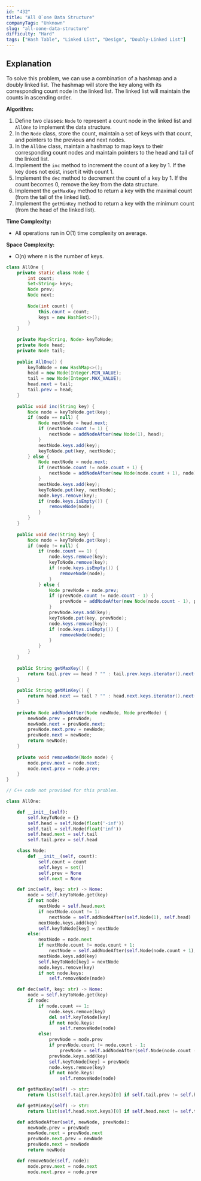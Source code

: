 ```yaml
---
id: "432"
title: "All O`one Data Structure"
companyTags: "Unknown"
slug: "all-oone-data-structure"
difficulty: "Hard"
tags: ["Hash Table", "Linked List", "Design", "Doubly-Linked List"]
---
```


## Explanation
To solve this problem, we can use a combination of a hashmap and a doubly linked list. The hashmap will store the key along with its corresponding count node in the linked list. The linked list will maintain the counts in ascending order.

**Algorithm:**
1. Define two classes: `Node` to represent a count node in the linked list and `AllOne` to implement the data structure.
2. In the `Node` class, store the count, maintain a set of keys with that count, and pointers to the previous and next nodes.
3. In the `AllOne` class, maintain a hashmap to map keys to their corresponding count nodes and maintain pointers to the head and tail of the linked list.
4. Implement the `inc` method to increment the count of a key by 1. If the key does not exist, insert it with count 1.
5. Implement the `dec` method to decrement the count of a key by 1. If the count becomes 0, remove the key from the data structure.
6. Implement the `getMaxKey` method to return a key with the maximal count (from the tail of the linked list).
7. Implement the `getMinKey` method to return a key with the minimum count (from the head of the linked list).

**Time Complexity:**
- All operations run in O(1) time complexity on average.

**Space Complexity:**
- O(n) where n is the number of keys.
```java
class AllOne {
    private static class Node {
        int count;
        Set<String> keys;
        Node prev;
        Node next;
        
        Node(int count) {
            this.count = count;
            keys = new HashSet<>();
        }
    }
    
    private Map<String, Node> keyToNode;
    private Node head;
    private Node tail;
    
    public AllOne() {
        keyToNode = new HashMap<>();
        head = new Node(Integer.MIN_VALUE);
        tail = new Node(Integer.MAX_VALUE);
        head.next = tail;
        tail.prev = head;
    }
    
    public void inc(String key) {
        Node node = keyToNode.get(key);
        if (node == null) {
            Node nextNode = head.next;
            if (nextNode.count != 1) {
                nextNode = addNodeAfter(new Node(1), head);
            }
            nextNode.keys.add(key);
            keyToNode.put(key, nextNode);
        } else {
            Node nextNode = node.next;
            if (nextNode.count != node.count + 1) {
                nextNode = addNodeAfter(new Node(node.count + 1), node);
            }
            nextNode.keys.add(key);
            keyToNode.put(key, nextNode);
            node.keys.remove(key);
            if (node.keys.isEmpty()) {
                removeNode(node);
            }
        }
    }
    
    public void dec(String key) {
        Node node = keyToNode.get(key);
        if (node != null) {
            if (node.count == 1) {
                node.keys.remove(key);
                keyToNode.remove(key);
                if (node.keys.isEmpty()) {
                    removeNode(node);
                }
            } else {
                Node prevNode = node.prev;
                if (prevNode.count != node.count - 1) {
                    prevNode = addNodeAfter(new Node(node.count - 1), prevNode);
                }
                prevNode.keys.add(key);
                keyToNode.put(key, prevNode);
                node.keys.remove(key);
                if (node.keys.isEmpty()) {
                    removeNode(node);
                }
            }
        }
    }
    
    public String getMaxKey() {
        return tail.prev == head ? "" : tail.prev.keys.iterator().next();
    }
    
    public String getMinKey() {
        return head.next == tail ? "" : head.next.keys.iterator().next();
    }
    
    private Node addNodeAfter(Node newNode, Node prevNode) {
        newNode.prev = prevNode;
        newNode.next = prevNode.next;
        prevNode.next.prev = newNode;
        prevNode.next = newNode;
        return newNode;
    }
    
    private void removeNode(Node node) {
        node.prev.next = node.next;
        node.next.prev = node.prev;
    }
}
```

```cpp
// C++ code not provided for this problem.
```

```python
class AllOne:

    def __init__(self):
        self.keyToNode = {}
        self.head = self.Node(float('-inf'))
        self.tail = self.Node(float('inf'))
        self.head.next = self.tail
        self.tail.prev = self.head

    class Node:
        def __init__(self, count):
            self.count = count
            self.keys = set()
            self.prev = None
            self.next = None

    def inc(self, key: str) -> None:
        node = self.keyToNode.get(key)
        if not node:
            nextNode = self.head.next
            if nextNode.count != 1:
                nextNode = self.addNodeAfter(self.Node(1), self.head)
            nextNode.keys.add(key)
            self.keyToNode[key] = nextNode
        else:
            nextNode = node.next
            if nextNode.count != node.count + 1:
                nextNode = self.addNodeAfter(self.Node(node.count + 1), node)
            nextNode.keys.add(key)
            self.keyToNode[key] = nextNode
            node.keys.remove(key)
            if not node.keys:
                self.removeNode(node)

    def dec(self, key: str) -> None:
        node = self.keyToNode.get(key)
        if node:
            if node.count == 1:
                node.keys.remove(key)
                del self.keyToNode[key]
                if not node.keys:
                    self.removeNode(node)
            else:
                prevNode = node.prev
                if prevNode.count != node.count - 1:
                    prevNode = self.addNodeAfter(self.Node(node.count - 1), prevNode)
                prevNode.keys.add(key)
                self.keyToNode[key] = prevNode
                node.keys.remove(key)
                if not node.keys:
                    self.removeNode(node)

    def getMaxKey(self) -> str:
        return list(self.tail.prev.keys)[0] if self.tail.prev != self.head else ""

    def getMinKey(self) -> str:
        return list(self.head.next.keys)[0] if self.head.next != self.tail else ""

    def addNodeAfter(self, newNode, prevNode):
        newNode.prev = prevNode
        newNode.next = prevNode.next
        prevNode.next.prev = newNode
        prevNode.next = newNode
        return newNode

    def removeNode(self, node):
        node.prev.next = node.next
        node.next.prev = node.prev
```